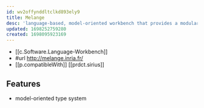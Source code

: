 ```yaml
---
id: wv2offynddltclkd893ely9
title: Melange
desc: 'language-based, model-oriented workbench that provides a modular approach for customizing, assembling and integrating multiple domain-specific language (DSL) specifications and implementations'
updated: 1698252759280
created: 1698095923169
---
```


- [[c.Software.Language-Workbench]]
- #url http://melange.inria.fr/
- [[p.compatibleWith]] [[prdct.sirius]]

## Features

- model-oriented type system